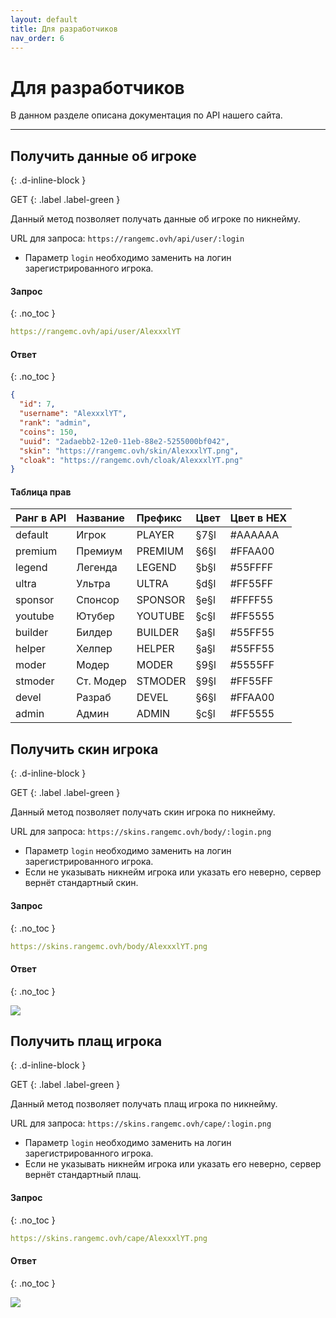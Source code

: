 ```yaml
---
layout: default
title: Для разработчиков
nav_order: 6
---
```


# Для разработчиков

В данном разделе описана документация по API нашего сайта.

---

## Получить данные об игроке
{: .d-inline-block }

GET
{: .label .label-green }

Данный метод позволяет получать данные об игроке по никнейму.

URL для запроса: `https://rangemc.ovh/api/user/:login`

- Параметр `login` необходимо заменить на логин зарегистрированного игрока.

#### Запрос
{: .no_toc }

```yaml
https://rangemc.ovh/api/user/AlexxxlYT
```

#### Ответ
{: .no_toc }

```json
{
  "id": 7,
  "username": "AlexxxlYT",
  "rank": "admin",
  "coins": 150,
  "uuid": "2adaebb2-12e0-11eb-88e2-5255000bf042",
  "skin": "https://rangemc.ovh/skin/AlexxxlYT.png",
  "cloak": "https://rangemc.ovh/cloak/AlexxxlYT.png"
}
```

#### Таблица прав

| Ранг в API | Название | Префикс | Цвет | Цвет в HEX |
|:-----------|:---------|:--------|:-----|:-----------|
| default | Игрок | PLAYER | §7§l | <span style="background-color: #AAAAAA" class="d-inline-block p-2 mr-1 v-align-middle"></span> #AAAAAA |
| premium | Премиум | PREMIUM | §6§l | <span style="background-color: #FFAA00" class="d-inline-block p-2 mr-1 v-align-middle"></span> #FFAA00 |
| legend | Легенда | LEGEND | §b§l | <span style="background-color: #55FFFF" class="d-inline-block p-2 mr-1 v-align-middle"></span> #55FFFF |
| ultra | Ультра | ULTRA | §d§l | <span style="background-color: #FF55FF" class="d-inline-block p-2 mr-1 v-align-middle"></span> #FF55FF |
| sponsor | Спонсор | SPONSOR | §e§l | <span style="background-color: #FFFF55" class="d-inline-block p-2 mr-1 v-align-middle"></span> #FFFF55 |
| youtube | Ютубер | YOUTUBE | §c§l | <span style="background-color: #FF5555" class="d-inline-block p-2 mr-1 v-align-middle"></span> #FF5555 |
| builder | Билдер | BUILDER | §a§l | <span style="background-color: #55FF55" class="d-inline-block p-2 mr-1 v-align-middle"></span> #55FF55 |
| helper | Хелпер | HELPER | §a§l | <span style="background-color: #55FF55" class="d-inline-block p-2 mr-1 v-align-middle"></span> #55FF55 |
| moder | Модер | MODER | §9§l | <span style="background-color: #5555FF" class="d-inline-block p-2 mr-1 v-align-middle"></span> #5555FF |
| stmoder | Ст. Модер | STMODER | §9§l | <span style="background-color: #FF55FF" class="d-inline-block p-2 mr-1 v-align-middle"></span> #FF55FF |
| devel | Разраб | DEVEL | §6§l | <span style="background-color: #FFAA00" class="d-inline-block p-2 mr-1 v-align-middle"></span> #FFAA00 |
| admin | Админ | ADMIN | §c§l | <span style="background-color: #FF5555" class="d-inline-block p-2 mr-1 v-align-middle"></span> #FF5555 |

## Получить скин игрока
{: .d-inline-block }

GET
{: .label .label-green }

Данный метод позволяет получать скин игрока по никнейму.

URL для запроса: `https://skins.rangemc.ovh/body/:login.png`

- Параметр `login` необходимо заменить на логин зарегистрированного игрока.
- Если не указывать никнейм игрока или указать его неверно, сервер вернёт стандартный скин.

#### Запрос
{: .no_toc }

```yaml
https://skins.rangemc.ovh/body/AlexxxlYT.png
```

#### Ответ
{: .no_toc }

<code style="display: block;"><img src="https://i.imgur.com/mKLakfS.png"></code>

## Получить плащ игрока
{: .d-inline-block }

GET
{: .label .label-green }

Данный метод позволяет получать плащ игрока по никнейму.

URL для запроса: `https://skins.rangemc.ovh/cape/:login.png`

- Параметр `login` необходимо заменить на логин зарегистрированного игрока.
- Если не указывать никнейм игрока или указать его неверно, сервер вернёт стандартный плащ.

#### Запрос
{: .no_toc }

```yaml
https://skins.rangemc.ovh/cape/AlexxxlYT.png
```

#### Ответ
{: .no_toc }

<code style="display: block;"><img src="https://i.imgur.com/KvedTQx.png"></code>